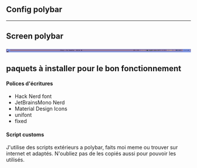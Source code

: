 ## Config polybar
___
## Screen polybar
![Polybar](./screenPolybar.png)

## paquets à installer pour le bon fonctionnement
#### Polices d'écritures
- Hack Nerd font
- JetBrainsMono Nerd
- Material Design Icons
- unifont
- fixed

#### Script customs
J'utilise des scripts extérieurs a polybar, faits moi meme ou trouver sur internet et adaptés.
N'oubliez pas de les copiés aussi pour pouvoir les utilisés.
